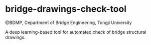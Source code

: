 # bridge-drawings-check-tool

@BDMP, Department of Bridge Engineering, Tongji University

A deep learning-based tool for automated check of bridge structural drawings.



